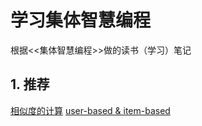 # 学习集体智慧编程

根据<<集体智慧编程>>做的读书（学习）笔记

## 1. 推荐

[相似度的计算](MakingRecommendations/distance.md)
[user-based & item-based](MakingRecommendations/recommend.md)

